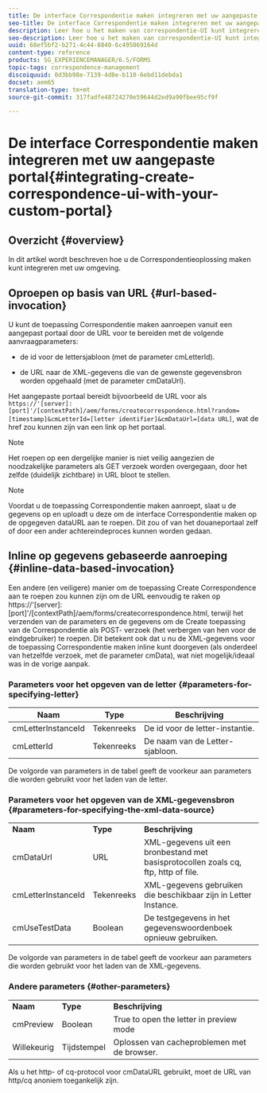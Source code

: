```yaml
---
title: De interface Correspondentie maken integreren met uw aangepaste portal
seo-title: De interface Correspondentie maken integreren met uw aangepaste portal
description: Leer hoe u het maken van correspondentie-UI kunt integreren met uw aangepaste portal
seo-description: Leer hoe u het maken van correspondentie-UI kunt integreren met uw aangepaste portal
uuid: 68ef5bf2-b271-4c44-8840-6c495069164d
content-type: reference
products: SG_EXPERIENCEMANAGER/6.5/FORMS
topic-tags: correspondence-management
discoiquuid: 0d3bb98e-7139-4d8e-b110-6ebd11debda1
docset: aem65
translation-type: tm+mt
source-git-commit: 317fadfe48724270e59644d2ed9a90fbee95cf9f

---
```



# De interface Correspondentie maken integreren met uw aangepaste portal{#integrating-create-correspondence-ui-with-your-custom-portal}

## Overzicht {#overview}

In dit artikel wordt beschreven hoe u de Correspondentieoplossing maken kunt integreren met uw omgeving.

## Oproepen op basis van URL {#url-based-invocation}

U kunt de toepassing Correspondentie maken aanroepen vanuit een aangepast portaal door de URL voor te bereiden met de volgende aanvraagparameters:

* de id voor de lettersjabloon (met de parameter cmLetterId).

* de URL naar de XML-gegevens die van de gewenste gegevensbron worden opgehaald (met de parameter cmDataUrl).

Het aangepaste portaal bereidt bijvoorbeeld de URL voor als\
`https://'[server]:[port]'/[contextPath]/aem/forms/createcorrespondence.html?random=[timestamp]&cmLetterId=[letter identifier]&cmDataUrl=[data URL]`, wat de href zou kunnen zijn van een link op het portaal.

>[!NOTE]
>
>Het roepen op een dergelijke manier is niet veilig aangezien de noodzakelijke parameters als GET verzoek worden overgegaan, door het zelfde (duidelijk zichtbare) in URL bloot te stellen.

>[!NOTE]
>
>Voordat u de toepassing Correspondentie maken aanroept, slaat u de gegevens op en uploadt u deze om de interface Correspondentie maken op de opgegeven dataURL aan te roepen. Dit zou of van het douaneportaal zelf of door een ander achtereindeproces kunnen worden gedaan.

## Inline op gegevens gebaseerde aanroeping {#inline-data-based-invocation}

Een andere (en veiligere) manier om de toepassing Create Correspondence aan te roepen zou kunnen zijn om de URL eenvoudig te raken op https://&#39;[server]:[port]&#39;/[contextPath]/aem/forms/createcorrespondence.html, terwijl het verzenden van de parameters en de gegevens om de Create toepassing van de Correspondentie als POST- verzoek (het verbergen van hen voor de eindgebruiker) te roepen. Dit betekent ook dat u nu de XML-gegevens voor de toepassing Correspondentie maken inline kunt doorgeven (als onderdeel van hetzelfde verzoek, met de parameter cmData), wat niet mogelijk/ideaal was in de vorige aanpak.

### Parameters voor het opgeven van de letter {#parameters-for-specifying-letter}

| **Naam** | **Type** | **Beschrijving** |
|---|---|---|
| cmLetterInstanceId | Tekenreeks | De id voor de letter-instantie. |
| cmLetterId | Tekenreeks | De naam van de Letter-sjabloon. |

De volgorde van parameters in de tabel geeft de voorkeur aan parameters die worden gebruikt voor het laden van de letter.

### Parameters voor het opgeven van de XML-gegevensbron {#parameters-for-specifying-the-xml-data-source}

<table>
 <tbody>
  <tr>
   <td><strong>Naam</strong></td> 
   <td><strong>Type</strong></td> 
   <td><strong>Beschrijving</strong></td> 
  </tr>
  <tr>
   <td>cmDataUrl<br /> </td> 
   <td>URL</td> 
   <td>XML-gegevens uit een bronbestand met basisprotocollen zoals cq, ftp, http of file.<br /> </td> 
  </tr>
  <tr>
   <td>cmLetterInstanceId</td> 
   <td>Tekenreeks</td> 
   <td>XML-gegevens gebruiken die beschikbaar zijn in Letter Instance.</td> 
  </tr>
  <tr>
   <td>cmUseTestData</td> 
   <td>Boolean</td> 
   <td>De testgegevens in het gegevenswoordenboek opnieuw gebruiken.</td> 
  </tr>
 </tbody>
</table>

De volgorde van parameters in de tabel geeft de voorkeur aan parameters die worden gebruikt voor het laden van de XML-gegevens.

### Andere parameters {#other-parameters}

<table>
 <tbody>
  <tr>
   <td><strong>Naam</strong></td> 
   <td><strong>Type</strong></td> 
   <td><strong>Beschrijving</strong></td> 
  </tr>
  <tr>
   <td>cmPreview<br /> </td> 
   <td>Boolean</td> 
   <td>True to open the letter in preview mode<br /> </td> 
  </tr>
  <tr>
   <td>Willekeurig</td> 
   <td>Tijdstempel</td> 
   <td>Oplossen van cacheproblemen met de browser.</td> 
  </tr>
 </tbody>
</table>

Als u het http- of cq-protocol voor cmDataURL gebruikt, moet de URL van http/cq anoniem toegankelijk zijn.
